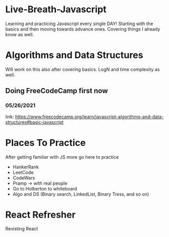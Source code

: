 # Live-Breath-Javascript

Learning and practicing Javascript every single DAY!
Starting with the basics and then moving towards advance ones. Covering things I already know as well.

# Algorithms and Data Structures

Will work on this also after covering basics. LogN and time complexity as well.

## Doing FreeCodeCamp first now

### 05/26/2021

link: https://www.freecodecamp.org/learn/javascript-algorithms-and-data-structures#basic-javascript

# Places To Practice

After getting familiar with JS more go here to practice

- HankerRank
- LeetCode
- CodeWars
- Pramp -> with real people
- Go to Holberton to whiteboard
- Algo and DS (Binary search, LinkedList, Binary Tress, and so on)

# React Refresher

Revisting React

